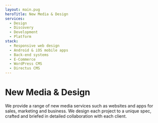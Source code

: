 ```yaml
---
layout: main.pug
heroTitle: New Media & Design
services:
  - Design
  - Discovery
  - Development
  - Platform
stack:
  - Responsive web design
  - Android & iOS mobile apps
  - Back-end systems
  - E-Commerce
  - WordPress CMS
  - Directus CMS
---
```

# New Media & Design

We provide a range of new media services such as websites and apps for sales, marketing and business. We design each project to a unique spec, crafted and briefed in detailed collaboration with each client.
